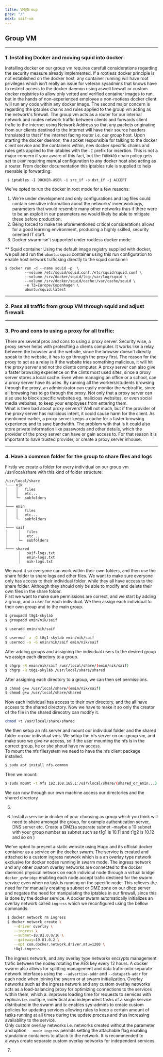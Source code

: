 ```yaml
---
title: VM@Group
prev: "/"
next: saif-vm
---
```


## Group VM

<a name="id-1"></a>
***

### 1. Installing Docker and moving squid into docker:
Installing docker on our group vm requires carefull considerations regarding the security measure already implemented. 
If a 
rootless docker principle is 
not established on the docker host, any container running will have root privileges which isn't really an issue for 
veteran sysadmins that knows have to restrict access to the docker daemon using aswell firewall or custom docker 
registries to allow only vetted and verified container images to run, but in the hands of non-experienced employee a 
non-rootless docker client will run any code within any docker image. 
The second major 
concern is regarding 
the iptables chains and rules applied to the group vm acting as the network's firewall. The group vm acts as a router 
for our 
internal network and routes network traffic between clients and forwards client trafic to the internet using Network 
Address so that any packets originating from our clients destined to the internet will have their source headers 
translated to that if the internet facing router i.e. our group host. Upon starting the docker daemon, the socket 
responsible for talking to the docker client service and the containers within, new docker specific chains and rules 
gets
applied to the iptables with the <code>-I</code> prefix for insertion. This is not a major concern if your aware of 
this fact, but the <code>FORWARD</code> chain policy gets set to <code>DROP</code> 
requiring
manual 
configuration to any 
docker host also acting as a router.
From docker documentation this iptables rule is supplied to help reenable ip forwarding:
```Shell
 $ iptables -I DOCKER-USER -i src_if -o dst_if -j ACCEPT
```
We've opted to run the docker in root mode for a few reasons:
1. We're under development and only configurations and log files could contain sensitive information about the 
   networks' inner workings, parameters that would resemble many other networks thus if there were to be an exploit 
   in our parameters we would likely be able to mitigate these before production.
2. Being forced to make the aforementioned critical considerations allows for a good learning environment, producing 
   a highly skilled, security oriented IT staff.
3. Docker swarm isn't supported under rootless docker mode.

** Squid container
Using the default image registry supplied with docker, we pull and run the <code>ubuntu:squid</code> container using 
this run configuration to enable host network traficking directly to the squid container:
```Shell
$ docker run -d --name squid -p  \
         --volume /etc/squid/squid.conf:/etc/squid/squid.conf \
         --volume /srv/docker/squid/log:/var/log/squid \
         --volume /srv/docker/squid/cache:/var/cache/squid \
         -e TZ=Europe/Copenhagen \
         ubuntu/squid:latest
```
<a name="id-1a"></a> 
***
### 2. Pass all traffic from group VM through squid and adjust firewall:

<a name="id-1b"></a> 
***

### 3. Pro and cons to using a proxy for all traffic:

There are several pros and cons to using a proxy server. Security wise, a proxy server helps with protecfting a clients computer. It works like a relay between the browser and the website, since the browser doesn't directly speak to the website, it has to go through the proxy first. The reason for the proxy to act as a relay is if the website tries something malicious, it will hit the proxy server and not the clients computer. A proxy server can also give a faster browsing experience on the clints most used sites, since a proxy server stores a local cache. Even when managing an office or a school, can a proxy server have its uses. By running all the workers/students browsing through the proxy, an administrator can easily monitor the webtraffic, since all browsing has to go through the proxy. Not only that a proxy server can also use to block specific websites eg. malicious websites, or even social media websites, to keep your employees from entering them.\
What is then bad about proxy servers? Well not much, but if the provider of the proxy server has malicious intent, it could cause harm for the client. As mentioned earlier, a proxy server keeps a cache for a faster browsing experience and to save bandwidth. The problem with that is it could also store private information like passwords and other details, which the provider of the proxy server can have or gain access to. For that reason it is important to have trusted provider, or create a proxy server inhouse.

<a name="id-1c"></a>
***

### 4. Have a common folder for the group to share files and logs

Firstly we create a folder for every individual on our group vm /usr/local/share with this kind of folder structure:

```
/usr/local/share
└─── nik
│    │   files
│    │   etc...
│    └─  subfolders
│   
└─── emin
│    │   files
│    │   etc...
│    └─  subfolders
│
└─── saif
│     │   files
│     │   etc...
│     └─  subfolders
│
└─── shared
      │   saif-logs.txt
      │   emin-logs.txt
      │   nik-logs.txt
```
We want it so everyone can work within their own folders, and then use the share folder to share logs and other files. We want to make sure everyone only has access to their individual folder, while they all have access to the share folder. Although they should only be able to modify and delete their own files in the share folder. \
First we want to make sure permissions are correct, and we start by adding a group, and a user for each individual. We then assign each individual to their own group and to the main group.

```sh
$ groupadd t8g1-skylab
$ groupadd emin/nik/saif
```
```sh
$ useradd emin/nik/saif
```
```sh
$ usermod -a -G t8g1-skylab emin/nik/saif
$ usermod -a -G emin/nik/saif emin/nik/saif
```
After adding groups and assigning the individual users to the desired group we assign each directory to a group.


```sh
$ chgrp -R emin/nik/saif /usr/local/share/(emin/nik/saif)
$ chgrp -R t8g1-skylab /usr/local/share/shared
```
After assigning each directory to a group, we can then set permissions.
```sh
$ chmod g+w /usr/local/share/(emin/nik/saif)
$ chmod g+w /usr/local/share/shared
```
Now each individual has access to their own directory, and the all have access to the shared directory. Now we have to make it so only the creator of the file in the shared direcotry can modify it.
```sh
chmod +t /usr/local/share/shared
```
We then setup an nfs server and mount our individual folder and the shared folder on our individual vms. We setup the nfs server on our group vm, and make sure we give rw access, so if the user mounting the nfs is in the correct group, he or she shoud have rw access.\
To mount the nfs filesystem we need to have the nfs client package installed. 
```sh
$ sudo apt install nfs-common
```
Then we mount:
```sh
$ sudo mount -t nfs 192.168.165.1:/usr/local/share/(shared_or_emin...) /the_directory_we_want_to_mount_it_on_local_machine
```
We can now through our own machine access our directories and the shared directory


5. 

6. Install a service in docker of your choosing as group which you think will need to share amongst the group, 
      for example authentication server, DNS server etc. Create a DMZ(a separate subnet –maybe a 10 subnet with your 
      group number as subnet such as t1g1 is 10.11 and t1g2 is 10.12 and so on ) 

We've opted to present a static website using Hugo and its official docker container as a service on the docker swarm. 
The 
service is created and attached to a 
custom ingress network which is a an overlay type network exclusive for docker nodes running in swarm mode. The ingress 
network and any other custom overlay networks are connected to the docker daemons physical network on each 
individiul node through a virtual bridge <code>docker_gwbridge</code> enabling each node accept trafic destined for 
the swarm service even when no task is running on the specific node. This relieves 
the need 
for for 
manually 
creating a subnet or DMZ zone on our dhcp 
server and negates the need for manipulating the iptables in our firewall, since this is done by the docker service. A 
docker swarm automatically 
initializes 
an overlay network called <code>ingress</code> which we reconfigured using the bellow commands:
```Bash
 $ docker network rm ingress
 $ docker network create \
    --driver overlay \
    --ingress \
    --subnet=10.81.0.0/16 \
    --gateway=10.81.0.2 \
    --opt com.docker.network.driver.mtu=1200 \
    t8g1-ingress
```
The ingress network, and any 
overlay type 
networks encrypts management trafic between the nodes rotating the AES key every 12 hours. A docker swarm 
also allows for splitting management and data trafic onto separate network interfaces using the 
<code>--advertise-addr</code> and <code>--datapath-addr</code> for each node when joining the swarm or at swarm 
initialization. 
Overlay networks such as the ingress network and any custom overlay networks acts 
as a 
load-balancing proxy for optimizing connections to the services within them, which a: improves loading time for 
requests to services with replicas i.e. multiple, indentical and independent tasks of a single service 
distributed in the swarm and b: 
enables 
sys-admins to create custom policies for updating services allowing rules to keep a certain amount of tasks running 
at all times during the update process and thus increasing availability to the service.  
Only custom overlay networks i.e. networks created without the parameter and option: <code>--mode ingress</code> permits
setting 
the 
attachable flag enabling 
standalone containers to attach to 
the network.
It is recommended to always create separate custom overlay networks for independent services.

7. 
